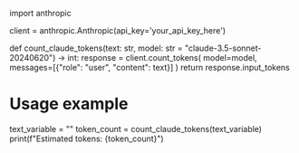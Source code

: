 import anthropic

client = anthropic.Anthropic(api_key='your_api_key_here')

def count_claude_tokens(text: str, model: str = "claude-3.5-sonnet-20240620") -> int:
    response = client.count_tokens(
        model=model,
        messages=[{"role": "user", "content": text}]
    )
    return response.input_tokens

# Usage example
text_variable = "<your-text-content-here>"
token_count = count_claude_tokens(text_variable)
print(f"Estimated tokens: {token_count}")
